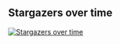 ## Stargazers over time

[![Stargazers over time](https://starchart.cc/stacksjs/ts-vat.svg?variant=adaptive)](https://starchart.cc/stacksjs/ts-vat)
